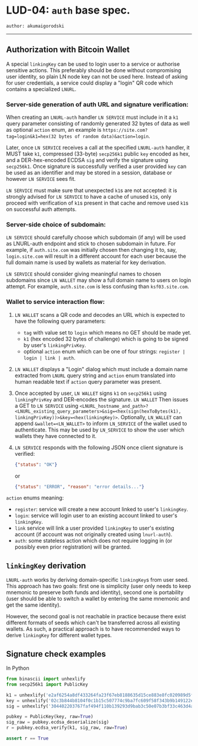 LUD-04: `auth` base spec.
==========================

`author: akumaigorodski`

---

## Authorization with Bitcoin Wallet

A special `linkingKey` can be used to login user to a service or authorise sensitive actions. This preferably should be done without compromising user identity, so plain LN node key can not be used here. Instead of asking for user credentials, a service could display a "login" QR code which contains a specialized `LNURL`.


### Server-side generation of auth URL and signature verification:

When creating an `LNURL-auth` handler `LN SERVICE` must include in it a `k1` query parameter consisting of randomly generated 32 bytes of data as well as optional `action` enum, an example is `https://site.com?tag=login&k1=hex(32 bytes of random data)&action=login`.

Later, once `LN SERVICE` receives a call at the specified `LNURL-auth` handler, it MUST take `k1`, compressed (33-byte) `secp256k1` public `key` encoded as hex, and a DER-hex-encoded ECDSA `sig` and verify the signature using `secp256k1`. Once signature is successfully verified a user provided `key` can be used as an identifier and may be stored in a session, database or however `LN SERVICE` sees fit.

`LN SERVICE` must make sure that unexpected `k1`s are not accepted: it is strongly advised for `LN SERVICE` to have a cache of unused `k1`s, only proceed with verification of `k1`s present in that cache and remove used `k1`s on successful auth attempts.

### Server-side choice of subdomain:

 `LN SERVICE` should carefully choose which subdomain (if any) will be used as LNURL-auth endpoint and stick to chosen subdomain in future. For example, if `auth.site.com` was initially chosen then changing it to, say, `login.site.com` will result in a different account for each user because the full domain name is used by wallets as material for key derivation.

 `LN SERVICE` should consider giving meaningful names to chosen subdomains since `LN WALLET` may show a full domain name to users on login attempt. For example, `auth.site.com` is less confusing than `ksf03.site.com`.


### Wallet to service interaction flow:

1. `LN WALLET` scans a QR code and decodes an URL which is expected to have the following query parameters:
    - `tag` with value set to `login` which means no GET should be made yet.
    - `k1` (hex encoded 32 bytes of challenge) which is going to be signed by user's `linkingPrivKey`.
    - optional `action` enum which can be one of four strings: `register | login | link | auth`.
2. `LN WALLET` displays a "Login" dialog which must include a domain name extracted from `LNURL` query string and `action` enum translated into human readable text if `action` query parameter was present.
3. Once accepted by user, `LN WALLET` signs `k1` on `secp256k1` using `linkingPrivKey` and DER-encodes the signature. `LN WALLET` Then issues a GET to `LN SERVICE` using `<LNURL_hostname_and_path>?<LNURL_existing_query_parameters>&sig=<hex(sign(hexToBytes(k1), linkingPrivKey))>&key=<hex(linkingKey)>`. Optionally, `LN_WALLET` can append `&wallet=<LN_WALLET>` to inform `LN_SERVICE` of the wallet used to authenticate. This may be used by `LN_SERVICE` to show the user which wallets they have connected to it.
4. `LN SERVICE` responds with the following JSON once client signature is verified:
    ```JSON
    {"status": "OK"}
    ```
    or

    ```JSON
    {"status": "ERROR", "reason": "error details..."}
    ```

`action` enums meaning:
- `register`: service will create a new account linked to user's `linkingKey`.
- `login`: service will login user to an existing account linked to user's `linkingKey`.
- `link` service will link a user provided `linkingKey` to user's existing account (if account was not originally created using `lnurl-auth`).
- `auth`: some stateless action which does not require logging in (or possibly even prior registration) will be granted.

## `linkingKey` derivation

`LNURL-auth` works by deriving domain-specific `linkingKey`s from user seed. This approach has two goals: first one is simplicity (user only needs to keep mnemonic to preserve both funds and identity), second one is portability (user should be able to switch a wallet by entering the same mnemonic and get the same identity).

However, the second goal is not reachable in practice because there exist different formats of seeds which can't be transferred across all existing wallets. As such, a practical approach is to have recommended ways to derive `linkingKey` for different wallet types.


## Signature check examples

In Python

```Python
from binascii import unhexlify
from secp256k1 import PublicKey

k1 = unhexlify('e2af6254a8df433264fa23f67eb8188635d15ce883e8fc020989d5f82ae6f11e')
key = unhexlify('02c3b844b8104f0c1b15c507774c9ba7fc609f58f343b9b149122e944dd20c9362')
sig = unhexlify('304402203767faf494f110b139293d9bab3c50e07b3bf33c463d4aa767256cd09132dc5102205821f8efacdb5c595b92ada255876d9201e126e2f31a140d44561cc1f7e9e43d')

pubkey = PublicKey(key, raw=True)
sig_raw = pubkey.ecdsa_deserialize(sig)
r = pubkey.ecdsa_verify(k1, sig_raw, raw=True)

assert r == True
```
